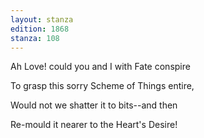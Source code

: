 ```yaml
---
layout: stanza
edition: 1868
stanza: 108
---
```


Ah Love! could you and I with Fate conspire

To grasp this sorry Scheme of Things entire,

Would not we shatter it to bits--and then

Re-mould it nearer to the Heart's Desire!